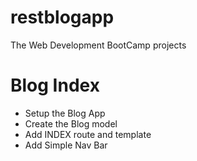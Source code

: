 # restblogapp
The Web Development BootCamp projects

# Blog Index
* Setup the Blog App
* Create the Blog model
* Add INDEX route and template
* Add Simple Nav Bar
